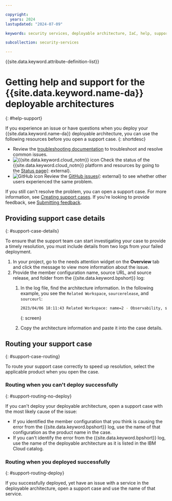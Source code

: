 ```yaml
---

copyright:
  years: 2024
lastupdated: "2024-07-09"

keywords: security services, deployable architecture, IaC, help, support

subcollection: security-services

---
```


{{site.data.keyword.attribute-definition-list}}

# Getting help and support for the {{site.data.keyword.name-da}} deployable architectures
{: #help-support}

If you experience an issue or have questions when you deploy your {{site.data.keyword.name-da}} deployable architecture, you can use the following resources before you open a support case.
{: shortdesc}


- Review the [troubleshooting documentation](/docs/security-services?topic=security-services-ts-secrets-mgr-trial) to troubleshoot and resolve common issues.
- ![{{site.data.keyword.cloud_notm}} icon](../icons/ibm-cloud-16.svg "IBM Cloud icon") Check the status of the {{site.data.keyword.cloud_notm}} platform and resources by going to the [Status page](https://cloud.ibm.com/status){: external}.
- ![GitHub icon](../icons/logo-github-16.svg "GitHub icon") Review the [GitHub issues](https://github.com/terraform-ibm-modules/stack-ibm-core-security-services/issues){: external} to see whether other users experienced the same problem.




If you still can't resolve the problem, you can open a support case. For more information, see [Creating support cases](/docs/get-support?topic=get-support-open-case). If you're looking to provide feedback, see [Submitting feedback](/docs/overview?topic=overview-feedback).

## Providing support case details
{: #support-case-details}

To ensure that the support team can start investigating your case to provide a timely resolution, you must include details from two logs from your failed deployment.

1.  In your project, go to the needs attention widget on the **Overview** tab and click the message to view more information about the issue.
1.  Provide the member configuration name, source URL, and source release, and folder from the {{site.data.keyword.bpshort}} log:
    1.  In the log file, find the architecture information. In the following example, you see the `Related Workspace`, `sourcerelease`, and `sourceurl`:

        ```sh
        2023/04/06 18:11:43 Related Workspace: name=2 - Observability, sourcerelease=(1.0.0), sourceurl=, folder=folder=terraform-ibm-kms-all-inclusive-4.8.5/solutions/standard
        ```
        {: screen}

    1.  Copy the architecture information and paste it into the case details.

## Routing your support case
{: #support-case-routing}

To route your support case correctly to speed up resolution, select the applicable product when you open the case.

### Routing when you can't deploy successfully
{: #support-routing-no-deploy}

If you can't deploy your deployable architecture, open a support case with the most likely cause of the issue:

- If you identified the member configuration that you think is causing the error from the {{site.data.keyword.bpshort}} log, use the name of that configuration as the product name in the case.
- If you can't identify the error from the {{site.data.keyword.bpshort}} log, use the name of the deployable architecture as it is listed in the IBM Cloud catalog.

### Routing when you deployed successfully
{: #support-routing-deploy}

If you successfully deployed, yet have an issue with a service in the deployable architecture, open a support case and use the name of that service.

